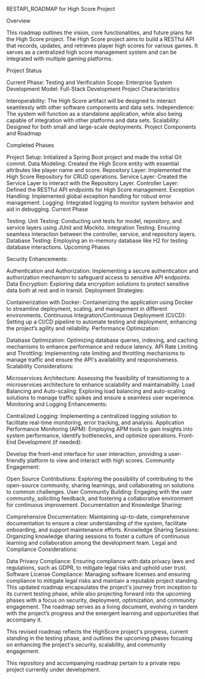 RESTAPI_ROADMAP for High Score Project

Overview

This roadmap outlines the vision, core functionalities, and future plans for the High Score project. The High Score project aims to build a RESTful API that records, updates, and retrieves player high scores for various games. It serves as a centralized high score management system and can be integrated with multiple gaming platforms.

Project Status

Current Phase: Testing and Verification
Scope: Enterprise System
Development Model: Full-Stack Development
Project Characteristics

Interoperability: The High Score artifact will be designed to interact seamlessly with other software components and data sets.
Independence: The system will function as a standalone application, while also being capable of integration with other platforms and data sets.
Scalability: Designed for both small and large-scale deployments.
Project Components and Roadmap

Completed Phases

Project Setup: Initialized a Spring Boot project and made the initial Git commit.
Data Modeling: Created the High Score entity with essential attributes like player name and score.
Repository Layer: Implemented the High Score Repository for CRUD operations.
Service Layer: Created the Service Layer to interact with the Repository Layer.
Controller Layer: Defined the RESTful API endpoints for High Score management.
Exception Handling: Implemented global exception handling for robust error management.
Logging: Integrated logging to monitor system behavior and aid in debugging.
Current Phase

Testing:
Unit Testing: Conducting unit tests for model, repository, and service layers using JUnit and Mockito.
Integration Testing: Ensuring seamless interaction between the controller, service, and repository layers.
Database Testing: Employing an in-memory database like H2 for testing database interactions.
Upcoming Phases

Security Enhancements:

Authentication and Authorization: Implementing a secure authentication and authorization mechanism to safeguard access to sensitive API endpoints.
Data Encryption: Exploring data encryption solutions to protect sensitive data both at rest and in transit.
Deployment Strategies:

Containerization with Docker: Containerizing the application using Docker to streamline deployment, scaling, and management in different environments.
Continuous Integration/Continuous Deployment (CI/CD): Setting up a CI/CD pipeline to automate testing and deployment, enhancing the project’s agility and reliability.
Performance Optimization:

Database Optimization: Optimizing database queries, indexing, and caching mechanisms to enhance performance and reduce latency.
API Rate Limiting and Throttling: Implementing rate limiting and throttling mechanisms to manage traffic and ensure the API's availability and responsiveness.
Scalability Considerations:

Microservices Architecture: Assessing the feasibility of transitioning to a microservices architecture to enhance scalability and maintainability.
Load Balancing and Auto-scaling: Exploring load balancing and auto-scaling solutions to manage traffic spikes and ensure a seamless user experience.
Monitoring and Logging Enhancements:

Centralized Logging: Implementing a centralized logging solution to facilitate real-time monitoring, error tracking, and analysis.
Application Performance Monitoring (APM): Employing APM tools to gain insights into system performance, identify bottlenecks, and optimize operations.
Front-End Development (if needed):

Develop the front-end interface for user interaction, providing a user-friendly platform to view and interact with high scores.
Community Engagement:

Open Source Contributions: Exploring the possibility of contributing to the open-source community, sharing learnings, and collaborating on solutions to common challenges.
User Community Building: Engaging with the user community, soliciting feedback, and fostering a collaborative environment for continuous improvement.
Documentation and Knowledge Sharing:

Comprehensive Documentation: Maintaining up-to-date, comprehensive documentation to ensure a clear understanding of the system, facilitate onboarding, and support maintenance efforts.
Knowledge Sharing Sessions: Organizing knowledge sharing sessions to foster a culture of continuous learning and collaboration among the development team.
Legal and Compliance Considerations:

Data Privacy Compliance: Ensuring compliance with data privacy laws and regulations, such as GDPR, to mitigate legal risks and uphold user trust.
Software License Compliance: Managing software licenses and ensuring compliance to mitigate legal risks and maintain a reputable project standing.
This updated roadmap encapsulates the project's journey from inception to its current testing phase, while also projecting forward into the upcoming phases with a focus on security, deployment, optimization, and community engagement. The roadmap serves as a living document, evolving in tandem with the project’s progress and the emergent learning and opportunities that accompany it.

This revised roadmap reflects the HighScore project's progress, current standing in the testing phase, and outlines the upcoming phases focusing on enhancing the project's security, scalability, and community engagement.

This repository and accompanying roadmap pertain to a private repo project currently under development.
